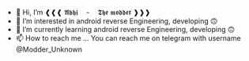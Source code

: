 - 👋 Hi, I’m ❰❰❰ 𝕬𝖇𝖍𝖎ㅤ -ㅤ 𝕿𝖍𝖊 𝖒𝖔𝖉𝖉𝖊𝖗 ❱❱❱
- 👀 I’m interested in android reverse Engineering, developing 🙃
- 🌱 I’m currently learning android reverse Engineering, developing 🙃
- 📫 How to reach me ... You can reach me on telegram with username @Modder_Unknown

<!---
s6483705/s6483705 is a ✨ special ✨ repository because its `README.md` (this file) appears on your GitHub profile.
You can click the Preview link to take a look at your changes.
--->
